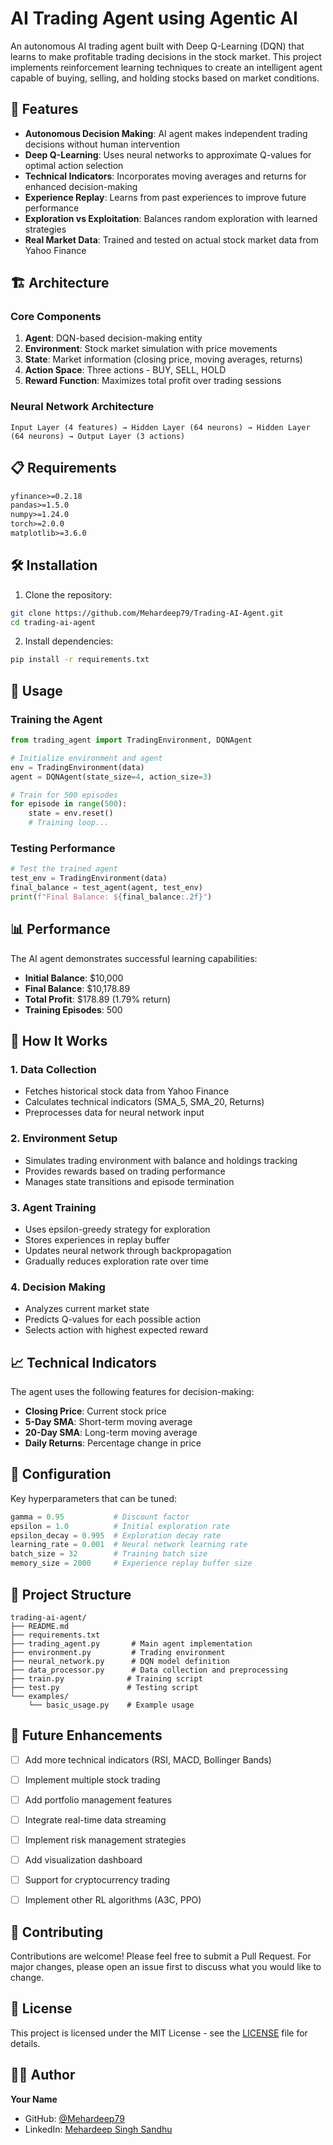 # AI Trading Agent using Agentic AI

An autonomous AI trading agent built with Deep Q-Learning (DQN) that learns to make profitable trading decisions in the stock market. This project implements reinforcement learning techniques to create an intelligent agent capable of buying, selling, and holding stocks based on market conditions.

## 🚀 Features

- **Autonomous Decision Making**: AI agent makes independent trading decisions without human intervention
- **Deep Q-Learning**: Uses neural networks to approximate Q-values for optimal action selection
- **Technical Indicators**: Incorporates moving averages and returns for enhanced decision-making
- **Experience Replay**: Learns from past experiences to improve future performance
- **Exploration vs Exploitation**: Balances random exploration with learned strategies
- **Real Market Data**: Trained and tested on actual stock market data from Yahoo Finance

## 🏗️ Architecture

### Core Components

1. **Agent**: DQN-based decision-making entity
2. **Environment**: Stock market simulation with price movements
3. **State**: Market information (closing price, moving averages, returns)
4. **Action Space**: Three actions - BUY, SELL, HOLD
5. **Reward Function**: Maximizes total profit over trading sessions

### Neural Network Architecture

```
Input Layer (4 features) → Hidden Layer (64 neurons) → Hidden Layer (64 neurons) → Output Layer (3 actions)
```

## 📋 Requirements

```txt
yfinance>=0.2.18
pandas>=1.5.0
numpy>=1.24.0
torch>=2.0.0
matplotlib>=3.6.0
```

## 🛠️ Installation

1. Clone the repository:
```bash
git clone https://github.com/Mehardeep79/Trading-AI-Agent.git
cd trading-ai-agent
```

2. Install dependencies:
```bash
pip install -r requirements.txt
```

## 🎯 Usage

### Training the Agent

```python
from trading_agent import TradingEnvironment, DQNAgent

# Initialize environment and agent
env = TradingEnvironment(data)
agent = DQNAgent(state_size=4, action_size=3)

# Train for 500 episodes
for episode in range(500):
    state = env.reset()
    # Training loop...
```

### Testing Performance

```python
# Test the trained agent
test_env = TradingEnvironment(data)
final_balance = test_agent(agent, test_env)
print(f"Final Balance: ${final_balance:.2f}")
```

## 📊 Performance

The AI agent demonstrates successful learning capabilities:

- **Initial Balance**: $10,000
- **Final Balance**: $10,178.89
- **Total Profit**: $178.89 (1.79% return)
- **Training Episodes**: 500

## 🧠 How It Works

### 1. Data Collection
- Fetches historical stock data from Yahoo Finance
- Calculates technical indicators (SMA_5, SMA_20, Returns)
- Preprocesses data for neural network input

### 2. Environment Setup
- Simulates trading environment with balance and holdings tracking
- Provides rewards based on trading performance
- Manages state transitions and episode termination

### 3. Agent Training
- Uses epsilon-greedy strategy for exploration
- Stores experiences in replay buffer
- Updates neural network through backpropagation
- Gradually reduces exploration rate over time

### 4. Decision Making
- Analyzes current market state
- Predicts Q-values for each possible action
- Selects action with highest expected reward

## 📈 Technical Indicators

The agent uses the following features for decision-making:

- **Closing Price**: Current stock price
- **5-Day SMA**: Short-term moving average
- **20-Day SMA**: Long-term moving average  
- **Daily Returns**: Percentage change in price

## 🔧 Configuration

Key hyperparameters that can be tuned:

```python
gamma = 0.95           # Discount factor
epsilon = 1.0          # Initial exploration rate
epsilon_decay = 0.995  # Exploration decay rate
learning_rate = 0.001  # Neural network learning rate
batch_size = 32        # Training batch size
memory_size = 2000     # Experience replay buffer size
```

## 📁 Project Structure

```
trading-ai-agent/
├── README.md
├── requirements.txt
├── trading_agent.py       # Main agent implementation
├── environment.py         # Trading environment
├── neural_network.py      # DQN model definition
├── data_processor.py      # Data collection and preprocessing
├── train.py              # Training script
├── test.py               # Testing script
└── examples/
    └── basic_usage.py    # Example usage
```

## 🚀 Future Enhancements

- [ ] Add more technical indicators (RSI, MACD, Bollinger Bands)
- [ ] Implement multiple stock trading
- [ ] Add portfolio management features
- [ ] Integrate real-time data streaming
- [ ] Implement risk management strategies
- [ ] Add visualization dashboard
- [ ] Support for cryptocurrency trading
- [ ] Implement other RL algorithms (A3C, PPO)


## 🤝 Contributing

Contributions are welcome! Please feel free to submit a Pull Request. For major changes, please open an issue first to discuss what you would like to change.

## 📄 License

This project is licensed under the MIT License - see the [LICENSE](LICENSE) file for details.

## 👨‍💻 Author

**Your Name**
- GitHub: [@Mehardeep79](https://github.com/Mehardeep79)
- LinkedIn: [Mehardeep Singh Sandhu](https://www.linkedin.com/in/mehardeep-singh-sandhu/)

